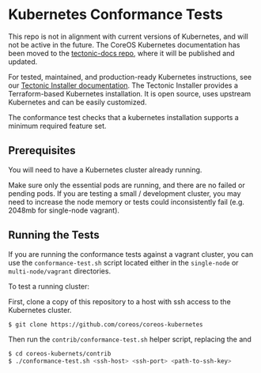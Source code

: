 # Kubernetes Conformance Tests

<div class="k8s-on-tectonic">
<p class="k8s-on-tectonic-description">This repo is not in alignment with current versions of Kubernetes, and will not be active in the future. The CoreOS Kubernetes documentation has been moved to the <a href="https://github.com/coreos/tectonic-docs/tree/master/Documentation">tectonic-docs repo</a>, where it will be published and updated.</p>

<p class="k8s-on-tectonic-description">For tested, maintained, and production-ready Kubernetes instructions, see our <a href="https://coreos.com/tectonic/docs/latest/install/aws/index.html">Tectonic Installer documentation</a>. The Tectonic Installer provides a Terraform-based Kubernetes installation. It is open source, uses upstream Kubernetes and can be easily customized.</p>
</div>

The conformance test checks that a kubernetes installation supports a minimum required feature set.

## Prerequisites

You will need to have a Kubernetes cluster already running.

Make sure only the essential pods are running, and there are no failed or pending pods. If you are testing a small / development cluster, you may need to increase the node memory or tests could inconsistently fail (e.g. 2048mb for single-node vagrant).

## Running the Tests

If you are running the conformance tests against a vagrant cluster, you can use the `conformance-test.sh` script located either in the `single-node` or `multi-node/vagrant` directories.

To test a running cluster:

First, clone a copy of this repository to a host with ssh access to the Kubernetes cluster.

```sh
$ git clone https://github.com/coreos/coreos-kubernetes
```

Then run the `contrib/conformance-test.sh` helper script, replacing the <ssh-host> <ssh-port> and <path-to-ssh-key>

```sh
$ cd coreos-kubernets/contrib
$ ./conformance-test.sh <ssh-host> <ssh-port> <path-to-ssh-key>
```
